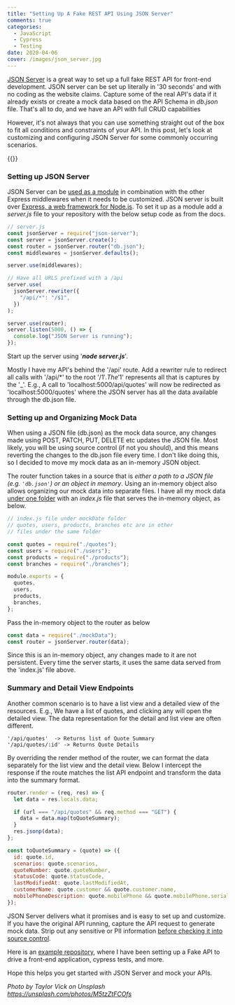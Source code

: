 ```yaml
---
title: "Setting Up A Fake REST API Using JSON Server"
comments: true
categories:
  - JavaScript
  - Cypress
  - Testing
date: 2020-04-06
cover: /images/json_server.jpg
---
```


[JSON Server](https://github.com/typicode/json-server) is a great way to set up a full fake REST API for front-end development. JSON server can be set up literally in '30 seconds' and with no coding as the website claims. Capture some of the real API's data if it already exists or create a mock data based on the API Schema in _db.json_ file. That's all to do, and we have an API with full CRUD capabilities

However, it's not always that you can use something straight out of the box to fit all conditions and constraints of your API. In this post, let's look at customizing and configuring JSON Server for some commonly occurring scenarios.

{{<youtube id="yq0S2f3k9zY">}}

### Setting up JSON Server

JSON Server can be [used as a module](https://github.com/typicode/json-server#module) in combination with the other Express middlewares when it needs to be customized. JSON server is built over [Express, a web framework for Node.js](https://expressjs.com/). To set it up as a module add a _server.js_ file to your repository with the below setup code as from the docs.

```js
// server.js
const jsonServer = require("json-server");
const server = jsonServer.create();
const router = jsonServer.router("db.json");
const middlewares = jsonServer.defaults();

server.use(middlewares);

// Have all URLS prefixed with a /api
server.use(
  jsonServer.rewriter({
    "/api/*": "/$1",
  })
);

server.use(router);
server.listen(5000, () => {
  console.log("JSON Server is running");
});
```

Start up the server using '**_node server.js_**'.

Mostly I have my API's behind the '/api' route. Add a rewriter rule to redirect all calls with '/api/\*' to the root '/$1'. The '$1' represents all that is captures by the '\_'. E.g., A call to 'localhost:5000/api/quotes' will now be redirected as 'localhost:5000/quotes' where the JSON server has all the data available through the db.json file.

### Setting up and Organizing Mock Data

When using a JSON file (db.json) as the mock data source, any changes made using POST, PATCH, PUT, DELETE etc updates the JSON file. Most likely, you will be using source control (if not you should), and this means reverting the changes to the db.json file every time. I don't like doing this, so I decided to move my mock data as an in-memory JSON object.

The router function takes in a source that is _either a path to a JSON file (e.g. `'db.json'`) or an object in memory_. Using an in-memory object also allows organizing our mock data into separate files. I have all my mock data [under one folder](https://github.com/rahulpnath/quotes/tree/master/ui/mockApi/mockData) with an _index.js_ file that serves the in-memory object, as below.

```js
// index.js file under mockDate folder
// quotes, users, products, branches etc are in other
// files under the same folder

const quotes = require("./quotes");
const users = require("./users");
const products = require("./products");
const branches = require("./branches");

module.exports = {
  quotes,
  users,
  products,
  branches,
};
```

Pass the in-memory object to the router as below

```js
const data = require("./mockData");
const router = jsonServer.router(data);
```

Since this is an in-memory object, any changes made to it are not persistent. Every time the server starts, it uses the same data served from the 'index.js' file above.

### Summary and Detail View Endpoints

Another common scenario is to have a list view and a detailed view of the resources. E.g., We have a list of quotes, and clicking any will open the detailed view. The data representation for the detail and list view are often different.

```text
'/api/quotes'  -> Returns list of Quote Summary
'/api/quotes/:id' -> Returns Quote Details
```

By overriding the render method of the router, we can format the data separately for the list view and the detail view. Below I intercept the response if the route matches the list API endpoint and transform the data into the summary format.

```js
router.render = (req, res) => {
  let data = res.locals.data;

  if (url === "/api/quotes" && req.method === "GET") {
    data = data.map(toQuoteSummary);
  }
  res.jsonp(data);
};

const toQuoteSummary = (quote) => ({
  id: quote.id,
  scenarios: quote.scenarios,
  quoteNumber: quote.quoteNumber,
  statusCode: quote.statusCode,
  lastModifiedAt: quote.lastModifiedAt,
  customerName: quote.customer && quote.customer.name,
  mobilePhoneDescription: quote.mobilePhone && quote.mobilePhone.serialNo,
});
```

JSON Server delivers what it promises and is easy to set up and customize. If you have the original API running, capture the API request to generate mock data. Strip out any sensitive or PII information [before checking it into source control](https://www.rahulpnath.com/blog/keeping-sensitive-configuration-data-out-of-source-control/).

Here is an [example repository](https://github.com/rahulpnath/quotes), where I have been setting up a Fake API to drive a front-end application, cypress tests, and more.

Hope this helps you get started with JSON Server and mock your APIs.

_Photo by Taylor Vick on Unsplash https://unsplash.com/photos/M5tzZtFCOfs_
